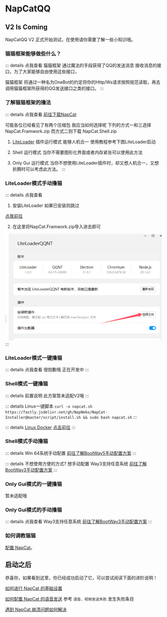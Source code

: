 # NapCatQQ
## V2 Is Coming

NapCatQQ V2 正式开始测试，在使用请你需要了解一些小知识哦。

### 猫猫框架能够做些什么？
::: details 点我查看
猫猫框架 通过魔法的手段获得了QQ的发送消息 接收消息的接口，为了大家能够自由使用这些接口，

猫猫框架 将通过一种名为OneBot的约定将你的Http/Ws请求按照规范读取，再去调用猫猫框架所获得的QQ发送接口之类的接口。
:::

### 了解猫猫框架的撸法

::: details 点我查看
[前往下载NapCat](https://github.com/NapNeko/NapCatQQ/releases) 

可能各位已经看见了有两个压缩包 我应当如何选择呢 下列的方式一和三选择 NapCat.Framwork.zip 而方式二则下载 NapCat.Shell.zip

1. [LiteLoader](https://liteloaderqqnt.github.io/) 插件运行模式 能够人机合一 使用教程参考下图LiteLoader启动

2. Shell 运行模式 当你不需要图形化界面或者内存紧张可以使用此方法

3. Only Gui 运行模式 当你不想使用LiteLoader插件时，却又想人机合一，又想折腾时可以考虑此方法。
:::

### LiteLoader模式手动撸猫

::: details 点我查看
1. 安装LiteLoader 如果已安装则跳过

[点我前往](https://liteloaderqqnt.github.io/) 

2. 在这里将NapCat.Framwork.zip导入进去即可

![在这里](../../asset/img/getting-started/ll01.png)
:::

### LiteLoader模式一键撸猫
::: details 点我查看
很抱歉哦 正在开发中
:::
### Shell模式一键撸猫
::: details 前置说明
此方案暂未适配V2哦
:::

::: details Linux一键脚本
`curl -o napcat.sh https://fastly.jsdelivr.net/gh/NapNeko/NapCat-Installer@master/script/install.sh && sudo bash napcat.sh`
:::

::: details [Linux Docker](https://github.com/NapNeko/NapCat-Docker)
[点击前往](https://github.com/NapNeko/NapCat-Docker)
:::
### Shell模式手动撸猫

::: details Win 64系统手动配置
[前往了解BootWay5手动配置方案](/zh-CN/guide/BootWay05.md)
:::

::: details 不想使用方便的方式? 想手动配置
Way3支持任意系统
[前往了解BootWay3手动配置方案](/zh-CN/guide/BootWay03.md)
:::

### Only Gui模式的一键撸猫

暂未适配哦

### Only Gui模式的手动撸猫
::: details 点我查看
Way3支持任意系统
[前往了解BootWay3手动配置方案](/zh-CN/guide/BootWay03-nogui.md)
:::
### 如何调教猫猫

[配置 NapCat](./config.md)。

## 启动之后

恭喜你，如果看到这里，你已经成功启动了它，可以尝试阅读下面的进阶说明！

[如何进行 NapCat 的基础设置](/zh-CN/guide/config.md)

[如何配置 NapCat 的语音发送](/zh-CN/guide/faq.md) 参考 `语音、视频发送失败` 发生失败条目

[遇到 NapCat 崩溃问题如何解决](/zh-CN/guide/faq.md)
